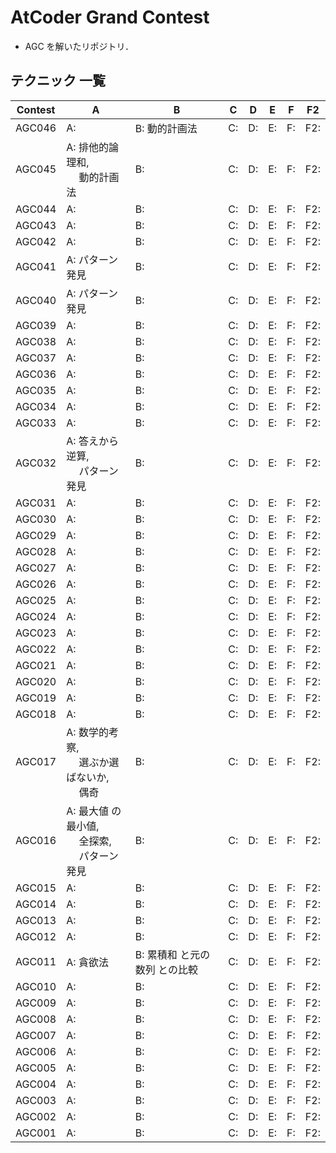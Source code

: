 # AtCoder Grand Contest
- AGC を解いたリポジトリ．

## テクニック 一覧

| Contest | A                                                     | B                              | C  | D  | E  | F  | F2  |
|---------|-------------------------------------------------------|--------------------------------|----|----|----|----|-----|
| AGC046  | A:                                                    | B: 動的計画法                  | C: | D: | E: | F: | F2: |
| AGC045  | A: 排他的論理和,<br>　 動的計画法                     | B:                             | C: | D: | E: | F: | F2: |
| AGC044  | A:                                                    | B:                             | C: | D: | E: | F: | F2: |
| AGC043  | A:                                                    | B:                             | C: | D: | E: | F: | F2: |
| AGC042  | A:                                                    | B:                             | C: | D: | E: | F: | F2: |
| AGC041  | A: パターン発見                                       | B:                             | C: | D: | E: | F: | F2: |
| AGC040  | A: パターン発見                                       | B:                             | C: | D: | E: | F: | F2: |
| AGC039  | A:                                                    | B:                             | C: | D: | E: | F: | F2: |
| AGC038  | A:                                                    | B:                             | C: | D: | E: | F: | F2: |
| AGC037  | A:                                                    | B:                             | C: | D: | E: | F: | F2: |
| AGC036  | A:                                                    | B:                             | C: | D: | E: | F: | F2: |
| AGC035  | A:                                                    | B:                             | C: | D: | E: | F: | F2: |
| AGC034  | A:                                                    | B:                             | C: | D: | E: | F: | F2: |
| AGC033  | A:                                                    | B:                             | C: | D: | E: | F: | F2: |
| AGC032  | A: 答えから逆算,<br>　 パターン発見                   | B:                             | C: | D: | E: | F: | F2: |
| AGC031  | A:                                                    | B:                             | C: | D: | E: | F: | F2: |
| AGC030  | A:                                                    | B:                             | C: | D: | E: | F: | F2: |
| AGC029  | A:                                                    | B:                             | C: | D: | E: | F: | F2: |
| AGC028  | A:                                                    | B:                             | C: | D: | E: | F: | F2: |
| AGC027  | A:                                                    | B:                             | C: | D: | E: | F: | F2: |
| AGC026  | A:                                                    | B:                             | C: | D: | E: | F: | F2: |
| AGC025  | A:                                                    | B:                             | C: | D: | E: | F: | F2: |
| AGC024  | A:                                                    | B:                             | C: | D: | E: | F: | F2: |
| AGC023  | A:                                                    | B:                             | C: | D: | E: | F: | F2: |
| AGC022  | A:                                                    | B:                             | C: | D: | E: | F: | F2: |
| AGC021  | A:                                                    | B:                             | C: | D: | E: | F: | F2: |
| AGC020  | A:                                                    | B:                             | C: | D: | E: | F: | F2: |
| AGC019  | A:                                                    | B:                             | C: | D: | E: | F: | F2: |
| AGC018  | A:                                                    | B:                             | C: | D: | E: | F: | F2: |
| AGC017  | A: 数学的考察,<br>　 選ぶか選ばないか,<br>　 偶奇     | B:                             | C: | D: | E: | F: | F2: |
| AGC016  | A: 最大値 の 最小値,<br>　 全探索,<br>　 パターン発見 | B:                             | C: | D: | E: | F: | F2: |
| AGC015  | A:                                                    | B:                             | C: | D: | E: | F: | F2: |
| AGC014  | A:                                                    | B:                             | C: | D: | E: | F: | F2: |
| AGC013  | A:                                                    | B:                             | C: | D: | E: | F: | F2: |
| AGC012  | A:                                                    | B:                             | C: | D: | E: | F: | F2: |
| AGC011  | A: 貪欲法                                             | B: 累積和 と元の 数列 との比較 | C: | D: | E: | F: | F2: |
| AGC010  | A:                                                    | B:                             | C: | D: | E: | F: | F2: |
| AGC009  | A:                                                    | B:                             | C: | D: | E: | F: | F2: |
| AGC008  | A:                                                    | B:                             | C: | D: | E: | F: | F2: |
| AGC007  | A:                                                    | B:                             | C: | D: | E: | F: | F2: |
| AGC006  | A:                                                    | B:                             | C: | D: | E: | F: | F2: |
| AGC005  | A:                                                    | B:                             | C: | D: | E: | F: | F2: |
| AGC004  | A:                                                    | B:                             | C: | D: | E: | F: | F2: |
| AGC003  | A:                                                    | B:                             | C: | D: | E: | F: | F2: |
| AGC002  | A:                                                    | B:                             | C: | D: | E: | F: | F2: |
| AGC001  | A:                                                    | B:                             | C: | D: | E: | F: | F2: |
